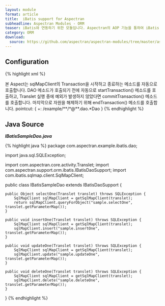 ```yaml
---
layout: module
format: article
title:  iBatis support for Aspectran
subheadline: Aspectran Modules - ORM
teaser: iBatis와 연동하기 위한 모듈입니다. Aspectran의 AOP 기능을 통하여 iBatis 트랜잭션(transaction)을 완벽히 처리할 수 있습니다.
category: ORM
download:
  source: https://github.com/aspectran/aspectran-modules/tree/master/aspectran-orm/src/main/java/com/aspectran/support/orm/ibatis
---
```


## Configuration

{% highlight xml %}
<bean id="sqlMapClientFactory" class="com.aspectran.support.orm.ibatis.SqlMapClientFactoryBean">
    <properties>
        <item name="configLocation" value="/WEB-INF/sqlmap/sql-map-config.xml"/>
    </properties>
</bean>

<bean id="sqlMapClientTxAdvice" class="com.aspectran.support.orm.ibatis.SqlMapClientTransactionAdvice" scope="prototype">
    <constructor>
        <arguments>
            <item><reference bean="sqlMapClientFactory"/></item>
        </arguments>
    </constructor>
</bean>

<bean id="*" class="com.aspectran.example.ibatis.dao.*Dao" mask="com.aspectran.**.*">
    <properties>
        <item name="relevantAspectId" value="sqlmapTxAspect"/>
    </properties>
</bean>

<aspect id="sqlmapTxAspect">
    <description>
        본 Aspect는 sqlMapClient의 Transaction을 시작하고 종료하는 메소드를 자동으로 호출합니다.
        DAO 메소드가 호출되기 전에 자동으로 startTransaction() 메소드를 호출하고,
        Translet 실행 중에 예외가 발생하지 않았다면 commitTransaction() 메소드를 호출합니다.
        마지막으로 자원을 해제하기 위해 endTransaction() 메소드를 호출합니다.
    </description>
    <joinpoint type="translet">
        pointcut: {
            +: /example/**/*@**.dao.*Dao
        }
    </joinpoint>
    <advice bean="sqlMapClientTxAdvice">
        <before>
            <action method="start"/>
        </before>
        <after>
            <action method="commit"/>
        </after>
        <finally>
            <action method="end"/>
        </finally>
    </advice>
</aspect>
{% endhighlight %}

## Java Source

***IBatisSampleDao.java***

{% highlight java %}
package com.aspectran.example.ibatis.dao;

import java.sql.SQLException;

import com.aspectran.core.activity.Translet;
import com.aspectran.support.orm.ibatis.IBatisDaoSupport;
import com.ibatis.sqlmap.client.SqlMapClient;

public class IBatisSampleDao extends IBatisDaoSupport {

    public Object selectOne(Translet translet) throws SQLException {
        SqlMapClient sqlMapClient = getSqlMapClient(translet);
        return sqlMapClient.queryForObject("sample.selectOne", translet.getParameterMap());
    }

    public void insertOne(Translet translet) throws SQLException {
        SqlMapClient sqlMapClient = getSqlMapClient(translet);
        sqlMapClient.insert("sample.insertOne", translet.getParameterMap());
    }

    public void updateOne(Translet translet) throws SQLException {
        SqlMapClient sqlMapClient = getSqlMapClient(translet);
        sqlMapClient.update("sample.updateOne", translet.getParameterMap());
    }

    public void deleteOne(Translet translet) throws SQLException {
        SqlMapClient sqlMapClient = getSqlMapClient(translet);
        sqlMapClient.delete("sample.deleteOne", translet.getParameterMap());
    }

}
{% endhighlight %}
